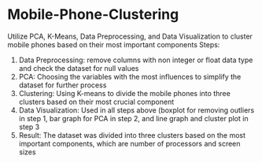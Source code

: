 # Mobile-Phone-Clustering
Utilize PCA, K-Means, Data Preprocessing, and Data Visualization to cluster mobile phones based on their most important components
Steps:
1. Data Preprocessing: remove columns with non integer or float data type and check the dataset for null values
2. PCA: Choosing the variables with the most influences to simplify the dataset for further process
3. Clustering: Using K-means to divide the mobile phones into three clusters based on their most crucial component
4. Data Visualization: Used in all steps above (boxplot for removing outliers in step 1, bar graph for PCA in step 2, and line graph and cluster plot in step 3
5. Result: The dataset was divided into three clusters based on the most important components, which are number of processors and screen sizes
